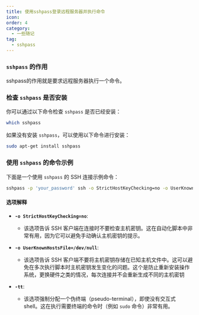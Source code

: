 ```yaml
---
title: 使用sshpass登录远程服务器并执行命令
icon: 
order: 4
category:
  - 一些随记
tag:
  - sshpass
---
```


### `sshpass` 的作用

sshpass的作用就是要求远程服务器执行一个命令。

### 检查 `sshpass` 是否安装

你可以通过以下命令检查 `sshpass` 是否已经安装：

```bash
which sshpass
```

如果没有安装 `sshpass`，可以使用以下命令进行安装：

```bash
sudo apt-get install sshpass
```

### 使用 `sshpass` 的命令示例

下面是一个使用 `sshpass` 的 SSH 连接示例命令：

```bash
sshpass -p 'your_password' ssh -o StrictHostKeyChecking=no -o UserKnownHostsFile=/dev/null -tt your_name@your_host 'echo "Connection successful"; date; sleep 5'
```

#### 选项解释

- **`-o StrictHostKeyChecking=no`**: 
    - 该选项告诉 SSH 客户端在连接时不要检查主机密钥。这在自动化脚本中非常有用，因为它可以避免手动确认主机密钥的提示。
  
- **`-o UserKnownHostsFile=/dev/null`**: 
    - 该选项告诉 SSH 客户端不要将主机密钥存储在已知主机文件中。这可以避免在多次执行脚本时主机密钥发生变化的问题。这个是防止重新安装操作系统，更换硬件之类的情况，每次连接并不会重新生成不同的主机密钥
  
- **`-tt`**: 
    - 该选项强制分配一个伪终端（pseudo-terminal），即使没有交互式 shell。这在执行需要终端的命令时（例如 `sudo` 命令）非常有用。